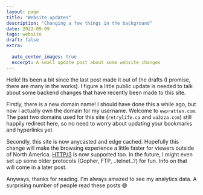 ```yaml
---
layout: page
title: "Website updates" 
description: "Changing a few things in the background"
date: 2022-09-09
tags: website
draft: false
extra:
  
  auto_center_images: true
  excerpt: A small update post about some website changes
---
```


Hello! Its been a bit since the last post made it out of the drafts (I promise, there are many in the works). I figure a little public update is needed to talk about some backend changes that have recently been made to this site.

Firstly, there is a new domain name! I should have done this a while ago, but now I actually own the domain for my username. Welcome to `ewpratten.com`. The past two domains used for this site (`retrylife.ca` and `va3zza.com`) still happily redirect here, so no need to worry about updating your bookmarks and hyperlinks yet.

Secondly, this site is now anycasted and edge cached. Hopefully this change will make the browsing experience a little faster for viewers outside of North America. [HTTP/3](https://en.wikipedia.org/wiki/HTTP/3) is now supported too. In the future, I might even set up some older protocols (Gopher, FTP, ..telnet..?) for fun. Info on that will come in a later post.

Anyways, thanks for reading. I'm always amazed to see my analytics data. A surprising number of people read these posts :smile:

